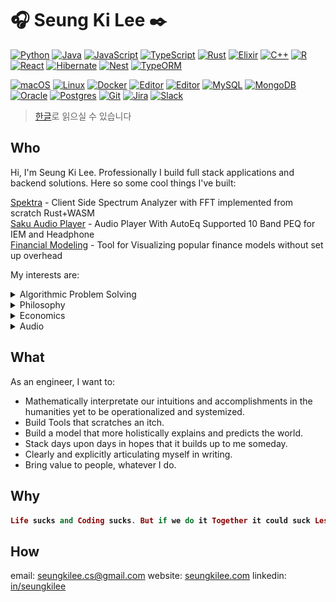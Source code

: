 # :headphones: Seung Ki Lee :black_nib:

<!-- <a href=https://github.com/anuraghazra/github-readme-stats>
  <img align=right width=400 alt=Github Stats src=https://github-readme-stats.vercel.app/api?username=seungkilee-cs&show_icons=true&theme=dark&include_all_commits=true&count_private=true&hide_border=true>
</a> -->

<!-- ![Top Langs](https://github-readme-stats.vercel.app/api/top-langs/?username=seungkilee-cs&layout=compact&theme=dark&hide_border=true) -->

[![Python](https://img.shields.io/badge/Python-3776AB?logo=python&logoColor=fff)](#)
[![Java](https://img.shields.io/badge/Java-%23ED8B00.svg?logo=openjdk&logoColor=white)](#)
[![JavaScript](https://img.shields.io/badge/JavaScript-F7DF1E?logo=javascript&logoColor=000)](#)
[![TypeScript](https://img.shields.io/badge/TypeScript-3178C6?logo=typescript&logoColor=fff)](#)
[![Rust](https://img.shields.io/badge/Rust-%23000000.svg?e&logo=rust&logoColor=white)](#)
[![Elixir](https://img.shields.io/badge/Elixir-%234B275F.svg?&logo=elixir&logoColor=white)](#)
[![C++](https://img.shields.io/badge/C++-%2300599C.svg?logo=c%2B%2B&logoColor=white)](#)
[![R](https://img.shields.io/badge/R-%23276DC3.svg?logo=r&logoColor=white)](#)
[![React](https://img.shields.io/badge/React-%2320232a.svg?logo=react&logoColor=%2361DAFB)](#)
[![Hibernate](https://img.shields.io/badge/Hibernate-59666C?logo=hibernate&logoColor=fff)](#)
[![Nest](https://img.shields.io/badge/Nest.js-%23E0234E.svg?logo=nestjs&logoColor=white)](#)
[![TypeORM](https://img.shields.io/badge/TypeORM-FE0803?logo=typeorm&logoColor=fff)](#)

[![macOS](https://img.shields.io/badge/macOS-000000?logo=apple&logoColor=F0F0F0)](#)
[![Linux](https://img.shields.io/badge/Linux-FCC624?logo=linux&logoColor=black)](#)
[![Docker](https://img.shields.io/badge/Docker-2496ED?logo=docker&logoColor=fff)](#)
[![Editor](https://img.shields.io/badge/Neovim-57A143?logo=neovim&logoColor=fff)](#)
[![Editor](https://img.shields.io/badge/Zed-white?style=flat-square&logo=zedindustries&logoColor=084CCF)](https://code.visualstudio.com/)
[![MySQL](https://img.shields.io/badge/MySQL-4479A1?logo=mysql&logoColor=fff)](#)
[![MongoDB](https://img.shields.io/badge/MongoDB-%234ea94b.svg?logo=mongodb&logoColor=white)](#)
[![Oracle](https://custom-icon-badges.demolab.com/badge/Oracle-F80000?logo=oracle&logoColor=fff)](#)
[![Postgres](https://img.shields.io/badge/Postgres-%23316192.svg?logo=postgresql&logoColor=white)](#)
[![Git](https://img.shields.io/badge/Git-F05032?logo=git&logoColor=fff)](#)
[![Jira](https://img.shields.io/badge/Jira-0052CC?logo=jira&logoColor=fff)](#)
[![Slack](https://img.shields.io/badge/Slack-4A154B?logo=slack&logoColor=fff)](#)

> [한글](README.ko.md)로 읽으실 수 있습니다

## Who
Hi, I'm Seung Ki Lee. Professionally I build full stack applications and backend solutions. Here so some cool things I've built:

[Spektra](https://www.seungkilee.com/spektra) - Client Side Spectrum Analyzer with FFT implemented from scratch Rust+WASM  
[Saku Audio Player](https://www.seungkilee.com/saku-audio-player) - Audio Player With AutoEq Supported 10 Band PEQ for IEM and Headphone  
[Financial Modeling](https://www.seungkilee.com/Financial-Modeling/) - Tool for Visualizing popular finance models without set up overhead  
<!--! 
[Alethea Interactive]() - Visualizing my understanding of Heidegger with metaphors  
[FE3H Save Editor Web]() - Web editor for Fire Emblem Three Houses Save editing using Rust Core for binary handling and Typescript interface
[GYTMDL GUI]() - Cross Platform desktop wrapper for [gytmdl]() written in Tuari + TS + Vite for easy cookie handling and QoL improvements
[HistoFlow]() - AI Cancer detection application with TS interface and Kotlin Springboot backend with Python ML Services
-->

My interests are: 


<details>
  <summary> Algorithmic Problem Solving </summary>
  
  Some people like Sudoku, some people like crossword puzzles. For me, algorithmic problems are like that. I think these show the process of my problem solving approach in general programming. Most of the time I just take notes on the submission and don't publish the solution, but the process is largely the same.

  Here are some leetcode solution showing not just the logic of the solution, but the system in which I approach a problem:
  - [2197. Replace Non-Coprime Numbers in Array](https://leetcode.com/problems/replace-non-coprime-numbers-in-array/solutions/7194687/euclid-algorithm-for-gcd-with-monotonic-slctq/)
  
  - [1935. Maximum Number of Words You Can Type](https://leetcode.com/problems/maximum-number-of-words-you-can-type/solutions/7190723/on-counter-solution-without-flags-by-lee-bz6m/)

  I also like investigating underneath the hood algorithms of how things:
  - [Image Compression by K Means Clustering](https://github.com/seungkilee-cs/K-Means-Image-Compression)  
  
  - [Fast Fourier Transform](https://github.com/seungkilee-cs/spektra/tree/master/rust-audio-processor)


</details>

<!--!
#### [Image Compression](https://github.com/seungkilee-cs/K-Means-Image-Compression)
<details>
  <summary> K Means Clustering based image compression </summary>
  

</details>
-->


<details>
  <summary> Philosophy </summary>
  
  I believe that philosophy, much like mathematics is a tool we can employee to solve a problem.  
  I'm Fascinated by Phenomenology and Modal Logic and I want to use the formal structure and concepts in Engineering to operationalize the narrative insights and achievements in humanities that haven't been streamlined.  
</details>


<!--!
<details>
<summary> Code </summary>
#### [Heidegger's Hermeneutic Circle Interpretation and Visualization]()
My biggest problem in understanding Heidegger was not merely difficulty in interpretating the text, but grasping the concept beyond the formal logic. Being and Time was difficult but very logical and streamlined, whereas the post-Kehre ideas in [What is Metaphysics]() was conceptually incompatible with the logical procedure of understanding. Only after I understood that Heidegger was disclosing a process rather than deriving it, was I able to understand the seemingly circular justifications.

#### [CWD Model of Desire]()
My critique from reading fo Deleuze's Rhizomatic Desire and the social constructionism it leads to, and my attempt to augment on it using graph theory concepts.

#### [Recursive Nature of Human Consciousness]()
Interpretation on Kierkegaard's "Life can only be reflected backward but lived forward" and Ricoeur's narrative explanation of Idem and Ipse identities operationalized with mutual recursion in Computer Science.

<summary> Writing </summary>

#### [Singular Other]()
My critique of Emmanuel Levinas and general principle of "broadening the circle." Establishing ethics as already and always fragmented, and the goal of macro system being not imposition of a grand standing but rather a defragmentation.

#### [Agnesification and Conceptual Bricolage]()
My thoguhts on how to build on someone's work not off of their authority, in contrasting methodology of conceptual adoptation in Stewart Hall - Gramsci/Lukacs vs Spivak - Gramsci.

#### [Seismicity of Idea]()
Examining Husserl's Problem Statement and 

#### [Ethical Descent - Transcending Problem of Intersubjectivity]()
My Critique of 

#### [Socio-Linguistic Symbolic Order]()
Explaining the mechanisms of how structural pre-conscious concepts manifest in m

#### [Power to Will - Foucauldian Inversion of ]()
Evaluation of Heidegger's Gestell vs Poiesis, and borrowing from directions that Foucault alludes to in order to explain the problem of fixed point analysis of Gestell vs Poiesis, and Will as Gestalt rather than collective of individual wills, and how power operates not as individual sway but rather as bending of the epistemic plane on which the wills manifest.
</details>

-->
 
<details>
  <summary> Economics </summary>

  I started out as a Finance and Economics major in college, before I changed courses to engineering school for Computer Science degree. I liked Economics enough that I did finish the program and graduated with B.S. in both Computer Science and Economics. I did have to take over 150 credit hours and every interim semesters to do so. Was it worth it? I guess we won't know just yet.
  
### [Financial Modeling](https://www.seungkilee.com/Financial-Modeling/)

  Python is generally the go to tool for most people in finance and economics in visualizing the models used in Finances. However a lot of my friends back in college days knew of matplotlib but only knew how to copy paste from stackoverflow. The amount of times I had to help someone set up conda on their windows laptop for python was actually astounding.

  Of course, now with the LLMs it would be easy to adjust the models in visualization to however you want. But for those trying to understand the basis of the model and how variables interact with one another, would benefit from a real time visualization without having to install anything. I wished that something like this would exist back in college, and I think still a lot of people in school for economics and finances can benefit from simple and intuitive, interactive visualization tool without any set up overhead
  
  [Demo](https://www.seungkilee.com/Financial-Modeling/) | [Code](https://github.com/seungkilee-cs/Financial-Modeling)
</details>

<!--!
### [Writing](https://www.seungkilee.com/blog)  
I like to just jot down my thoughts on different topics, most are meaningless but some maybe helpful. [Blog](https://www.seungkilee.com/blog)
-->

<!--! 

### Data Science  
<details>
  Coming from the background of Computer Science and Economics, applied statistics was a natural intersection in the Venn Diagram of my interests and expertise. Starting with Machine Learning courses in college, I've been working on constructing models that more holistically explains the phenomena and more accurately predict the outcome.

  [HistoFlow]() - AI Cancer detection application with TS interface and Kotlin Springboot backend with Python ML Services
</details>
-->

<details>
  <summary> Audio </summary>
  
  I moved around a lot in my life so naturally my headphone collection is limited to a very small core devices like Focal Clear, Sennheiser HD800S, Hifiman HE6, Hifiman HE1000 V2. Naturally the Dac/Amps and sources are also largely consolidated. On the other hand, I have much more comprehensive collection of things more portable like IEMs and portable DACs. My interest in portable and local audio is what largely drives my audio related projects.

### [Spektra](https://www.seungkilee.com/spektra)
  
  Before I found Qobuz, there were some suspicious FLAC vendors online that had the lossless containers filled with ripped audio in 128kbps. While I had my suspicions of these cases, to make sure I used tools like [Spek](spek.cc) to verify that it had full range of audio signals. But installing spek on different machines was a little overhead, but an overhead nontheless. So I wanted to build a tool that can do what spek does but without any install and without any server side processing for privacy. Thus, Spektra is born. A spectrum analyzer hosted on static page, with RUST Core and JS Interface. This is my attempt at [Spek](spek.cc) for Web.  
  
  [Demo](https://www.seungkilee.com/spektra) | [Code](https://github.com/seungkilee-cs/spektra)
  
### [Saku Audio Player](https://www.seungkilee.com/saku-audio-player)
  
  Audio Player With AutoEq Supported 10 Band PEQ for IEM and Headphone
  
  I love using the PEQ functionality on PowerAmp on Android, and EqualizerAPO on windows. But again, with constant workspace switching, I needed something more ubiquitous. Qudelix 5K and the Chrome extension control does this very well, but it still requires me to carry a physical hardware and locks me into the specific hardware, plus the 2.5mm balanced output requires me to carry an adopter for 4.4mm cables. I wanted to build something that can give me the same abstraction of application specific PEQ control and AutoEq support that PowerAmp and Qudelix has, but serverless. And thus, Saku audio player is born. It also has some neat features like keyboard navigations and easy A/B testing feature using PEQ Bypass that I always wanted in other equalizers and audio players.     
  
  [Demo](https://www.seungkilee.com/saku-audio-player) | [Code](https://github.com/seungkilee-cs/saku-audio-player)
  
</details>

<!--! 
#### [QuadBridge](https://github.com/seungkilee-cs/QuadBridge)
<details>
  <summary> inverting the Android audio control to turn LG smartphones to external DACs rather than E-wastes </summary>
</details>
-->

## What
As an engineer, I want to:   
- Mathematically interpretate our intuitions and accomplishments in the humanities yet to be operationalized and systemized.  
- Build Tools that scratches an itch.
- Build a model that more holistically explains and predicts the world.  
- Stack days upon days in hopes that it builds up to me someday.  
- Clearly and explicitly articulating myself in writing.  
- Bring value to people, whatever I do.  

<!--![Seung Ki's Github Stats](https://github-readme-stats.vercel.app/api?username=seungkilee-cs&layout=compact&theme=material-palenight)-->
<!--![Seung Ki's Language stats](https://github-readme-stats.anuraghazra1.vercel.app/api/top-langs/?username=seungkilee-cs&layout=compact&theme=material-palenight)-->


## Why
<h4>

```elixir
Life sucks and Coding sucks. But if we do it Together it could suck Less.
```
</h4>

## How
email: [seungkilee.cs@gmail.com](mailto:seungkilee.cs@gmail.com)
website: [seungkilee.com](https://www.seungkilee.com)
linkedin: [in/seungkilee](linkedin.com/in/seungkilee)
